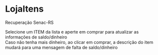 # LojaItens
Recuperação Senac-RS

Selecione um ITEM da lista e aperte em comprar para atualizar as informações de saldo/dinheiro                    
Caso não tenha mais dinheiro, ao clicar em comprar, a descrição do item mudará para uma mensagem de falta de saldo/dinheiro

